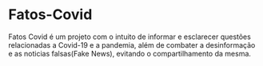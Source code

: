 # Fatos-Covid
 Fatos Covid é um projeto com o intuito de informar e esclarecer questões relacionadas a Covid-19 e a pandemia, além de combater a desinformação e as noticias falsas(Fake News), evitando o compartilhamento da mesma.

